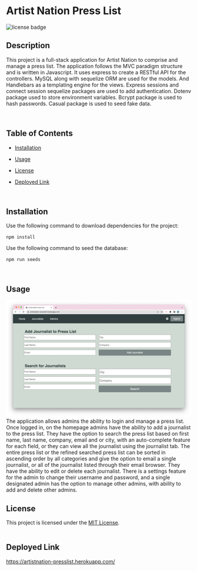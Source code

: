 # Artist Nation Press List

![license badge](https://img.shields.io/badge/license-MIT-blue)

## Description

This project is a full-stack application for Artist Nation to comprise and manage a press list. The application follows the MVC paradigm structure and is written in Javascript. It uses express to create a RESTful API for the controllers. MySQL along with sequelize ORM are used for the models. And Handlebars as a templating engine for the views. Express sessions and connect session sequelize packages are used to add authentication. Dotenv package used to store environment variables. Bcrypt package is used to hash passwords. Casual package is used to seed fake data.

  <br>

## Table of Contents

- [Installation](#installation)
- [Usage](#usage)
- [License](#license)
- [Deployed Link](#deployed-link)

  <br>

## Installation

Use the following command to download dependencies for the project:

```
npm install
```

Use the following command to seed the database:

```
npm run seeds
```

  <br>

## Usage

![screenshot](./public/images/screenshot.png)
</br>
The application allows admins the ability to login and manage a press list. Once logged in, on the homepage admins have the ability to add a journalist to the press list. They have the option to search the press list based on first name, last name, company, email and or city, with an auto-complete feature for each field, or they can view all the journalist using the journalist tab. The entire press list or the refined searched press list can be sorted in ascending order by all categories and give the option to email a single journalist, or all of the journalist listed through their email browser. They have the ability to edit or delete each journalist. There is a settings feature for the admin to change their username and password, and a single designated admin has the option to manage other admins, with ability to add and delete other admins.
</br>

## License

This project is licensed under the [MIT License](https://choosealicense.com/licenses/mit/).  
 </br>

## Deployed Link

https://artistnation-presslist.herokuapp.com/
</br>
